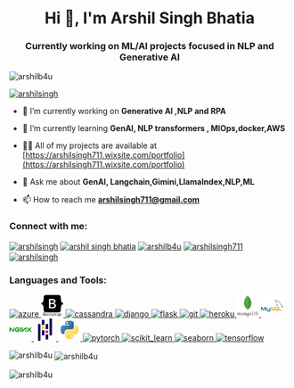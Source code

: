 <h1 align="center">Hi 👋, I'm Arshil Singh Bhatia</h1>
<h3 align="center">Currently working on ML/AI projects focused in NLP and Generative AI</h3>


<p align="left"> <img src="https://komarev.com/ghpvc/?username=arshilb4u&label=Profile%20views&color=0e75b6&style=flat" alt="arshilb4u" /> </p>

<p align="left"> <a href="https://twitter.com/arshilsingh" target="blank"><img src="https://img.shields.io/twitter/follow/arshilsingh?logo=twitter&style=for-the-badge" alt="arshilsingh" /></a> </p>

- 🔭 I’m currently working on **Generative AI ,NLP and RPA**

- 🌱 I’m currently learning **GenAI, NLP transformers , MlOps,docker,AWS**

- 👨‍💻 All of my projects are available at [https://arshilsingh711.wixsite.com/portfolio](https://arshilsingh711.wixsite.com/portfolio)

- 💬 Ask me about **GenAI, Langchain,Gimini,LlamaIndex,NLP,ML**

- 📫 How to reach me **arshilsingh711@gmail.com**

<h3 align="left">Connect with me:</h3>
<p align="left">
<a href="https://twitter.com/arshilsingh" target="blank"><img align="center" src="https://raw.githubusercontent.com/rahuldkjain/github-profile-readme-generator/master/src/images/icons/Social/twitter.svg" alt="arshilsingh" height="30" width="40" /></a>
<a href="https://linkedin.com/in/arshil singh bhatia" target="blank"><img align="center" src="https://raw.githubusercontent.com/rahuldkjain/github-profile-readme-generator/master/src/images/icons/Social/linked-in-alt.svg" alt="arshil singh bhatia" height="30" width="40" /></a>
<a href="https://fb.com/arshilb4u" target="blank"><img align="center" src="https://raw.githubusercontent.com/rahuldkjain/github-profile-readme-generator/master/src/images/icons/Social/facebook.svg" alt="arshilb4u" height="30" width="40" /></a>
<a href="https://www.hackerrank.com/arshilsingh711" target="blank"><img align="center" src="https://raw.githubusercontent.com/rahuldkjain/github-profile-readme-generator/master/src/images/icons/Social/hackerrank.svg" alt="arshilsingh711" height="30" width="40" /></a>
<a href="https://www.leetcode.com/arshilsingh" target="blank"><img align="center" src="https://raw.githubusercontent.com/rahuldkjain/github-profile-readme-generator/master/src/images/icons/Social/leet-code.svg" alt="arshilsingh" height="30" width="40" /></a>
</p>

<h3 align="left">Languages and Tools:</h3>
<p align="left"> <a href="https://azure.microsoft.com/en-in/" target="_blank" rel="noreferrer"> <img src="https://www.vectorlogo.zone/logos/microsoft_azure/microsoft_azure-icon.svg" alt="azure" width="40" height="40"/> </a> <a href="https://getbootstrap.com" target="_blank" rel="noreferrer"> <img src="https://raw.githubusercontent.com/devicons/devicon/master/icons/bootstrap/bootstrap-plain-wordmark.svg" alt="bootstrap" width="40" height="40"/> </a> <a href="https://cassandra.apache.org/" target="_blank" rel="noreferrer"> <img src="https://www.vectorlogo.zone/logos/apache_cassandra/apache_cassandra-icon.svg" alt="cassandra" width="40" height="40"/> </a> <a href="https://www.djangoproject.com/" target="_blank" rel="noreferrer"> <img src="https://cdn.worldvectorlogo.com/logos/django.svg" alt="django" width="40" height="40"/> </a> <a href="https://flask.palletsprojects.com/" target="_blank" rel="noreferrer"> <img src="https://www.vectorlogo.zone/logos/pocoo_flask/pocoo_flask-icon.svg" alt="flask" width="40" height="40"/> </a> <a href="https://git-scm.com/" target="_blank" rel="noreferrer"> <img src="https://www.vectorlogo.zone/logos/git-scm/git-scm-icon.svg" alt="git" width="40" height="40"/> </a> <a href="https://heroku.com" target="_blank" rel="noreferrer"> <img src="https://www.vectorlogo.zone/logos/heroku/heroku-icon.svg" alt="heroku" width="40" height="40"/> </a> <a href="https://www.mongodb.com/" target="_blank" rel="noreferrer"> <img src="https://raw.githubusercontent.com/devicons/devicon/master/icons/mongodb/mongodb-original-wordmark.svg" alt="mongodb" width="40" height="40"/> </a> <a href="https://www.mysql.com/" target="_blank" rel="noreferrer"> <img src="https://raw.githubusercontent.com/devicons/devicon/master/icons/mysql/mysql-original-wordmark.svg" alt="mysql" width="40" height="40"/> </a> <a href="https://www.nginx.com" target="_blank" rel="noreferrer"> <img src="https://raw.githubusercontent.com/devicons/devicon/master/icons/nginx/nginx-original.svg" alt="nginx" width="40" height="40"/> </a> <a href="https://pandas.pydata.org/" target="_blank" rel="noreferrer"> <img src="https://raw.githubusercontent.com/devicons/devicon/2ae2a900d2f041da66e950e4d48052658d850630/icons/pandas/pandas-original.svg" alt="pandas" width="40" height="40"/> </a> <a href="https://www.python.org" target="_blank" rel="noreferrer"> <img src="https://raw.githubusercontent.com/devicons/devicon/master/icons/python/python-original.svg" alt="python" width="40" height="40"/> </a> <a href="https://pytorch.org/" target="_blank" rel="noreferrer"> <img src="https://www.vectorlogo.zone/logos/pytorch/pytorch-icon.svg" alt="pytorch" width="40" height="40"/> </a> <a href="https://scikit-learn.org/" target="_blank" rel="noreferrer"> <img src="https://upload.wikimedia.org/wikipedia/commons/0/05/Scikit_learn_logo_small.svg" alt="scikit_learn" width="40" height="40"/> </a> <a href="https://seaborn.pydata.org/" target="_blank" rel="noreferrer"> <img src="https://seaborn.pydata.org/_images/logo-mark-lightbg.svg" alt="seaborn" width="40" height="40"/> </a> <a href="https://www.tensorflow.org" target="_blank" rel="noreferrer"> <img src="https://www.vectorlogo.zone/logos/tensorflow/tensorflow-icon.svg" alt="tensorflow" width="40" height="40"/> </a> </p>

<p><img align="left" src="https://github-readme-stats.vercel.app/api/top-langs?username=arshilb4u&show_icons=true&locale=en&layout=compact" alt="arshilb4u" /></p>

<p>&nbsp;<img align="center" src="https://github-readme-stats.vercel.app/api?username=arshilb4u&show_icons=true&locale=en" alt="arshilb4u" /></p>

<p><img align="center" src="https://github-readme-streak-stats.herokuapp.com/?user=arshilb4u&" alt="arshilb4u" /></p>

